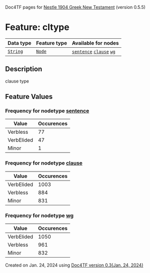 Doc4TF pages for [Nestle 1904 Greek New Testament](https://github.com/saulocantanhede/tfgreek2/tree/master/tf) (version 0.5.5)
# Feature: cltype
Data type|Feature type|Available for nodes
---|---|---
[`String`](featurebydatatype.md#string)|[`Node`](featurebytype.md#node)| [`sentence`](featurebynodetype.md#sentence)  [`clause`](featurebynodetype.md#clause)  [`wg`](featurebynodetype.md#wg) 
## Description
clause type
## Feature Values
### Frequency for nodetype [sentence](featurebynodetype.md#sentence)
Value|Occurences
---|---
Verbless|77
VerbElided|47
Minor|1
### Frequency for nodetype [clause](featurebynodetype.md#clause)
Value|Occurences
---|---
VerbElided|1003
Verbless|884
Minor|831
### Frequency for nodetype [wg](featurebynodetype.md#wg)
Value|Occurences
---|---
VerbElided|1050
Verbless|961
Minor|832
 

Created on Jan. 24, 2024 using [Doc4TF  version 0.3(Jan. 24, 2024)](https://github.com/tonyjurg/Doc4TF) 